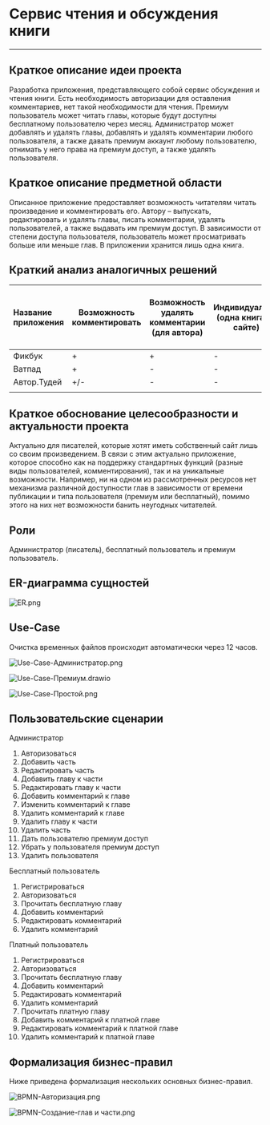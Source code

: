 # Cервис чтения и обсуждения книги

---

## Краткое описание идеи проекта

Разработка приложения, представляющего собой сервис обсуждения и чтения книги. Есть необходимость авторизации для оставления комментариев, нет такой необходимости для чтения. Премиум пользователь может читать главы, которые будут доступны бесплатному пользователю через месяц. Администратор может добавлять и удалять главы, добавлять и удалять комментарии любого пользователя, а также давать премиум аккаунт любому пользователю, отнимать у него права на премиум доступ, а также удалять пользователя.

## Краткое описание предметной области

Описанное приложение предоставляет возможность читателям читать произведение и комментировать его. Автору – выпускать, редактировать и удалять главы, писать комментарии, удалять пользователей, а также выдавать им премиум доступ. В зависимости от степени доступа пользователя, пользователь может просматривать больше или меньше глав. В приложении хранится лишь одна книга. 

## Краткий анализ аналогичных решений

| Название приложения | Возможность  комментировать | Возможность удалять комментарии (для автора) | Индивидуализм (одна книга на сайте) | Возможность дать премиум пользователю без платы | Механизм доступности глав в зависимости от типа пользователя | Механизм бана (удаления с сайта) неугодных читателей | Возможность создавать циклы книг (части) |
| :------------------ | --------------------------- | -------------------------------------------- | ----------------------------------- | ----------------------------------------------- | ------------------------------------------------------------ | ---------------------------------------------------- | ---------------------------------------- |
| Фикбук              | +                           | +                                            | -                                   | -                                               | -                                                            | -                                                    | -                                        |
| Ватпад              | +                           | -                                            | -                                   | -                                               | -                                                            | -                                                    | -                                        |
| Автор.Тудей         | +/-                         | -                                            | -                                   | -                                               | -                                                            | -                                                    | +                                        |
|                     |                             |                                              |                                     |                                                 |                                                              |                                                      |                                          |

## Краткое обоснование целесообразности и актуальности проекта

Актуально для писателей, которые хотят иметь собственный сайт лишь со своим произведением. В связи с этим актуально приложение, которое способно как на поддержку стандартных функций (разные виды пользователей, комментирования), так и на уникальные возможности. Например, ни на одном из рассмотренных ресурсов нет механизма различной доступности глав в зависимости от времени публикации и  типа пользователя (премиум или бесплатный), помимо этого на них нет возможности банить неугодных читателей. 

## Роли

Администратор (писатель), бесплатный пользователь и премиум пользователь.

## ER-диаграмма сущностей

![ER.png](docs/ER.png)





## Use-Case

Очистка временных файлов происходит автоматически через 12 часов.



![Use-Case-Администратор.png](docs/Use-Case-Администратор.png)

![Use-Case-Премиум.drawio](docs/Use-Case-Премиум.png)

![Use-Case-Простой.png](docs/Use-Case-Простой.png)

## Пользовательские сценарии

Администратор

1. Авторизоваться
2. Добавить часть 
3. Редактировать часть
4. Добавить главу к части
5. Редактировать главу к части
6. Добавить комментарий к главе
7. Изменить комментарий к главе
8. Удалить комментарий к главе
9. Удалить главу к части
10. Удалить часть
11. Дать пользователю премиум доступ
12. Убрать у пользователя премиум доступ
14. Удалить пользователя

Бесплатный пользователь

1. Регистрироваться
2. Авторизоваться
3. Прочитать бесплатную главу
4. Добавить комментарий
5. Редактировать комментарий
6. Удалить комментарий

Платный пользователь

1. Регистрироваться
2. Авторизоваться
3. Прочитать бесплатную главу
4. Добавить комментарий
5. Редактировать комментарий
6. Удалить комментарий
7. Прочитать платную главу 
8. Добавить комментарий к платной главе
9. Редактировать комментарий к платной главе
10. Удалить комментарий к платной главе

## Формализация бизнес-правил

Ниже приведена формализация нескольких основных бизнес-правил.

![BPMN-Авторизация.png](docs/BPMN-Авторизация.png)

![BPMN-Создание-глав и части.png](docs/BPMN-Создание-главы.png)

